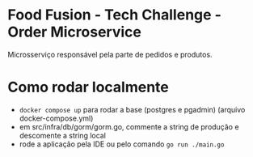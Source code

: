 # Food Fusion - Tech Challenge - Order Microservice
Microsserviço responsável pela parte de pedidos e produtos.

# Como rodar localmente
- `docker compose up` para rodar a base (postgres e pgadmin) (arquivo docker-compose.yml)
- em src/infra/db/gorm/gorm.go, commente a string de produção e descomente a string local
- rode a aplicação pela IDE ou pelo comando `go run ./main.go`
